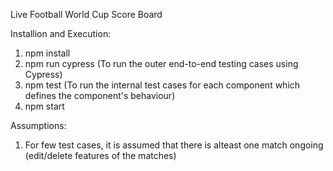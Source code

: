 Live Football World Cup Score Board

Installion and Execution:
1. npm install
2. npm run cypress (To run the outer end-to-end testing cases using Cypress)
3. npm test (To run the internal test cases for each component which defines the component's behaviour)
4. npm start


Assumptions:
1. For few test cases, it is assumed that there is alteast one match ongoing (edit/delete features of the matches)